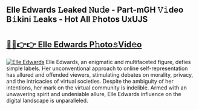 ## Elle Edwards 𝙻eaked 𝙽u𝚍e - Part-mGH 𝚅𝚒deo B𝚒kini 𝙻eaks - Hot All 𝙿hotos UxUJS

# <h2><a href="http://ld7ehy.urlbe.top/?page=Elle+Edwards">🔗🔗👉👉 Elle Edwards P𝚑oto𝚜Vid𝚎o</a></h2>

[![Elle Edwards](https://i.imgur.com/eBuTRDB.gif)](http://ld7ehy.urlbe.top/?page=Elle+Edwards)
Elle Edwards, an enigmatic and multifaceted figure, defies simple labels. Her unconventional approach to online self-representation has allured and offended viewers, stimulating debates on morality, privacy, and the intricacies of virtual societies. Despite the ambiguity of her intentions, her mark on the virtual community is indelible. Armed with an unwavering spirit and undeniable allure, Elle Edwards influence on the digital landscape is unparalleled.
